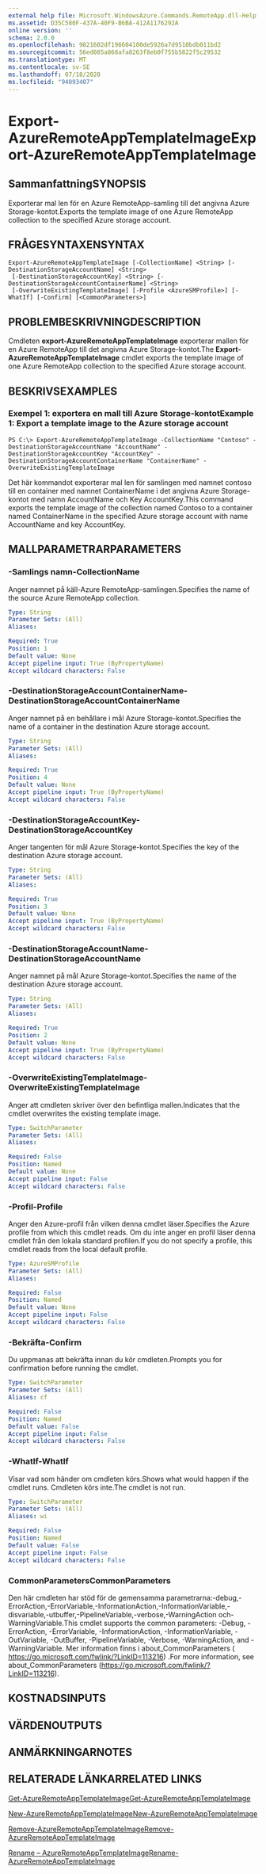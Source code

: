 ```yaml
---
external help file: Microsoft.WindowsAzure.Commands.RemoteApp.dll-Help.xml
ms.assetid: D35C580F-437A-40F9-B6BA-412A1176292A
online version: ''
schema: 2.0.0
ms.openlocfilehash: 9821602df196604100de5926a7d9510bdb011bd2
ms.sourcegitcommit: 56ed085a868afa8263f8eb0f755b5822f5c29532
ms.translationtype: MT
ms.contentlocale: sv-SE
ms.lasthandoff: 07/18/2020
ms.locfileid: "94093407"
---
```

# <span data-ttu-id="ae31b-101">Export-AzureRemoteAppTemplateImage</span><span class="sxs-lookup"><span data-stu-id="ae31b-101">Export-AzureRemoteAppTemplateImage</span></span>

## <span data-ttu-id="ae31b-102">Sammanfattning</span><span class="sxs-lookup"><span data-stu-id="ae31b-102">SYNOPSIS</span></span>
<span data-ttu-id="ae31b-103">Exporterar mal len för en Azure RemoteApp-samling till det angivna Azure Storage-kontot.</span><span class="sxs-lookup"><span data-stu-id="ae31b-103">Exports the template image of one Azure RemoteApp collection to the specified Azure storage account.</span></span>

## <span data-ttu-id="ae31b-104">FRÅGESYNTAXEN</span><span class="sxs-lookup"><span data-stu-id="ae31b-104">SYNTAX</span></span>

```
Export-AzureRemoteAppTemplateImage [-CollectionName] <String> [-DestinationStorageAccountName] <String>
 [-DestinationStorageAccountKey] <String> [-DestinationStorageAccountContainerName] <String>
 [-OverwriteExistingTemplateImage] [-Profile <AzureSMProfile>] [-WhatIf] [-Confirm] [<CommonParameters>]
```

## <span data-ttu-id="ae31b-105">PROBLEMBESKRIVNING</span><span class="sxs-lookup"><span data-stu-id="ae31b-105">DESCRIPTION</span></span>
<span data-ttu-id="ae31b-106">Cmdleten **export-AzureRemoteAppTemplateImage** exporterar mallen för en Azure RemoteApp till det angivna Azure Storage-kontot.</span><span class="sxs-lookup"><span data-stu-id="ae31b-106">The **Export-AzureRemoteAppTemplateImage** cmdlet exports the template image of one Azure RemoteApp collection to the specified Azure storage account.</span></span>

## <span data-ttu-id="ae31b-107">BESKRIVS</span><span class="sxs-lookup"><span data-stu-id="ae31b-107">EXAMPLES</span></span>

### <span data-ttu-id="ae31b-108">Exempel 1: exportera en mall till Azure Storage-kontot</span><span class="sxs-lookup"><span data-stu-id="ae31b-108">Example 1: Export a template image to the Azure storage account</span></span>
```
PS C:\> Export-AzureRemoteAppTemplateImage -CollectionName "Contoso" -DestinationStorageAccountName "AccountName" -DestinationStorageAccountKey "AccountKey" -DestinationStorageAccountContainerName "ContainerName" -OverwriteExistingTemplateImage
```

<span data-ttu-id="ae31b-109">Det här kommandot exporterar mal len för samlingen med namnet contoso till en container med namnet ContainerName i det angivna Azure Storage-kontot med namn AccountName och Key AccountKey.</span><span class="sxs-lookup"><span data-stu-id="ae31b-109">This command exports the template image of the collection named Contoso to a container named ContainerName in the specified Azure storage account with name AccountName and key AccountKey.</span></span>

## <span data-ttu-id="ae31b-110">MALLPARAMETRAR</span><span class="sxs-lookup"><span data-stu-id="ae31b-110">PARAMETERS</span></span>

### <span data-ttu-id="ae31b-111">-Samlings namn</span><span class="sxs-lookup"><span data-stu-id="ae31b-111">-CollectionName</span></span>
<span data-ttu-id="ae31b-112">Anger namnet på käll-Azure RemoteApp-samlingen.</span><span class="sxs-lookup"><span data-stu-id="ae31b-112">Specifies the name of the source Azure RemoteApp collection.</span></span>

```yaml
Type: String
Parameter Sets: (All)
Aliases: 

Required: True
Position: 1
Default value: None
Accept pipeline input: True (ByPropertyName)
Accept wildcard characters: False
```

### <span data-ttu-id="ae31b-113">-DestinationStorageAccountContainerName</span><span class="sxs-lookup"><span data-stu-id="ae31b-113">-DestinationStorageAccountContainerName</span></span>
<span data-ttu-id="ae31b-114">Anger namnet på en behållare i mål Azure Storage-kontot.</span><span class="sxs-lookup"><span data-stu-id="ae31b-114">Specifies the name of a container in the destination Azure storage account.</span></span>

```yaml
Type: String
Parameter Sets: (All)
Aliases: 

Required: True
Position: 4
Default value: None
Accept pipeline input: True (ByPropertyName)
Accept wildcard characters: False
```

### <span data-ttu-id="ae31b-115">-DestinationStorageAccountKey</span><span class="sxs-lookup"><span data-stu-id="ae31b-115">-DestinationStorageAccountKey</span></span>
<span data-ttu-id="ae31b-116">Anger tangenten för mål Azure Storage-kontot.</span><span class="sxs-lookup"><span data-stu-id="ae31b-116">Specifies the key of the destination Azure storage account.</span></span>

```yaml
Type: String
Parameter Sets: (All)
Aliases: 

Required: True
Position: 3
Default value: None
Accept pipeline input: True (ByPropertyName)
Accept wildcard characters: False
```

### <span data-ttu-id="ae31b-117">-DestinationStorageAccountName</span><span class="sxs-lookup"><span data-stu-id="ae31b-117">-DestinationStorageAccountName</span></span>
<span data-ttu-id="ae31b-118">Anger namnet på mål Azure Storage-kontot.</span><span class="sxs-lookup"><span data-stu-id="ae31b-118">Specifies the name of the destination Azure storage account.</span></span>

```yaml
Type: String
Parameter Sets: (All)
Aliases: 

Required: True
Position: 2
Default value: None
Accept pipeline input: True (ByPropertyName)
Accept wildcard characters: False
```

### <span data-ttu-id="ae31b-119">-OverwriteExistingTemplateImage</span><span class="sxs-lookup"><span data-stu-id="ae31b-119">-OverwriteExistingTemplateImage</span></span>
<span data-ttu-id="ae31b-120">Anger att cmdleten skriver över den befintliga mallen.</span><span class="sxs-lookup"><span data-stu-id="ae31b-120">Indicates that the cmdlet overwrites the existing template image.</span></span>

```yaml
Type: SwitchParameter
Parameter Sets: (All)
Aliases: 

Required: False
Position: Named
Default value: None
Accept pipeline input: False
Accept wildcard characters: False
```

### <span data-ttu-id="ae31b-121">-Profil</span><span class="sxs-lookup"><span data-stu-id="ae31b-121">-Profile</span></span>
<span data-ttu-id="ae31b-122">Anger den Azure-profil från vilken denna cmdlet läser.</span><span class="sxs-lookup"><span data-stu-id="ae31b-122">Specifies the Azure profile from which this cmdlet reads.</span></span>
<span data-ttu-id="ae31b-123">Om du inte anger en profil läser denna cmdlet från den lokala standard profilen.</span><span class="sxs-lookup"><span data-stu-id="ae31b-123">If you do not specify a profile, this cmdlet reads from the local default profile.</span></span>

```yaml
Type: AzureSMProfile
Parameter Sets: (All)
Aliases: 

Required: False
Position: Named
Default value: None
Accept pipeline input: False
Accept wildcard characters: False
```

### <span data-ttu-id="ae31b-124">-Bekräfta</span><span class="sxs-lookup"><span data-stu-id="ae31b-124">-Confirm</span></span>
<span data-ttu-id="ae31b-125">Du uppmanas att bekräfta innan du kör cmdleten.</span><span class="sxs-lookup"><span data-stu-id="ae31b-125">Prompts you for confirmation before running the cmdlet.</span></span>

```yaml
Type: SwitchParameter
Parameter Sets: (All)
Aliases: cf

Required: False
Position: Named
Default value: False
Accept pipeline input: False
Accept wildcard characters: False
```

### <span data-ttu-id="ae31b-126">-WhatIf</span><span class="sxs-lookup"><span data-stu-id="ae31b-126">-WhatIf</span></span>
<span data-ttu-id="ae31b-127">Visar vad som händer om cmdleten körs.</span><span class="sxs-lookup"><span data-stu-id="ae31b-127">Shows what would happen if the cmdlet runs.</span></span>
<span data-ttu-id="ae31b-128">Cmdleten körs inte.</span><span class="sxs-lookup"><span data-stu-id="ae31b-128">The cmdlet is not run.</span></span>

```yaml
Type: SwitchParameter
Parameter Sets: (All)
Aliases: wi

Required: False
Position: Named
Default value: False
Accept pipeline input: False
Accept wildcard characters: False
```

### <span data-ttu-id="ae31b-129">CommonParameters</span><span class="sxs-lookup"><span data-stu-id="ae31b-129">CommonParameters</span></span>
<span data-ttu-id="ae31b-130">Den här cmdleten har stöd för de gemensamma parametrarna:-debug,-ErrorAction,-ErrorVariable,-InformationAction,-InformationVariable,-disvariable,-utbuffer,-PipelineVariable,-verbose,-WarningAction och-WarningVariable.</span><span class="sxs-lookup"><span data-stu-id="ae31b-130">This cmdlet supports the common parameters: -Debug, -ErrorAction, -ErrorVariable, -InformationAction, -InformationVariable, -OutVariable, -OutBuffer, -PipelineVariable, -Verbose, -WarningAction, and -WarningVariable.</span></span> <span data-ttu-id="ae31b-131">Mer information finns i about_CommonParameters ( https://go.microsoft.com/fwlink/?LinkID=113216) .</span><span class="sxs-lookup"><span data-stu-id="ae31b-131">For more information, see about_CommonParameters (https://go.microsoft.com/fwlink/?LinkID=113216).</span></span>

## <span data-ttu-id="ae31b-132">KOSTNADS</span><span class="sxs-lookup"><span data-stu-id="ae31b-132">INPUTS</span></span>

## <span data-ttu-id="ae31b-133">VÄRDEN</span><span class="sxs-lookup"><span data-stu-id="ae31b-133">OUTPUTS</span></span>

## <span data-ttu-id="ae31b-134">ANMÄRKNINGAR</span><span class="sxs-lookup"><span data-stu-id="ae31b-134">NOTES</span></span>

## <span data-ttu-id="ae31b-135">RELATERADE LÄNKAR</span><span class="sxs-lookup"><span data-stu-id="ae31b-135">RELATED LINKS</span></span>

[<span data-ttu-id="ae31b-136">Get-AzureRemoteAppTemplateImage</span><span class="sxs-lookup"><span data-stu-id="ae31b-136">Get-AzureRemoteAppTemplateImage</span></span>](./Get-AzureRemoteAppTemplateImage.md)

[<span data-ttu-id="ae31b-137">New-AzureRemoteAppTemplateImage</span><span class="sxs-lookup"><span data-stu-id="ae31b-137">New-AzureRemoteAppTemplateImage</span></span>](./New-AzureRemoteAppTemplateImage.md)

[<span data-ttu-id="ae31b-138">Remove-AzureRemoteAppTemplateImage</span><span class="sxs-lookup"><span data-stu-id="ae31b-138">Remove-AzureRemoteAppTemplateImage</span></span>](./Remove-AzureRemoteAppTemplateImage.md)

[<span data-ttu-id="ae31b-139">Rename – AzureRemoteAppTemplateImage</span><span class="sxs-lookup"><span data-stu-id="ae31b-139">Rename-AzureRemoteAppTemplateImage</span></span>](./Rename-AzureRemoteAppTemplateImage.md)


